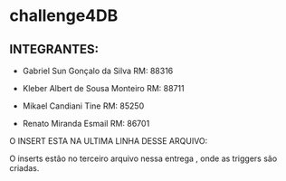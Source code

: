 # challenge4DB

## INTEGRANTES:

 - Gabriel Sun Gonçalo da Silva                RM: 88316

 - Kleber Albert de Sousa Monteiro             RM: 88711

 - Mikael Candiani Tine                        RM: 85250

 - Renato Miranda Esmail                       RM: 86701

O INSERT ESTA NA ULTIMA LINHA DESSE ARQUIVO:

O inserts estão no terceiro arquivo nessa entrega , onde as triggers são criadas.
